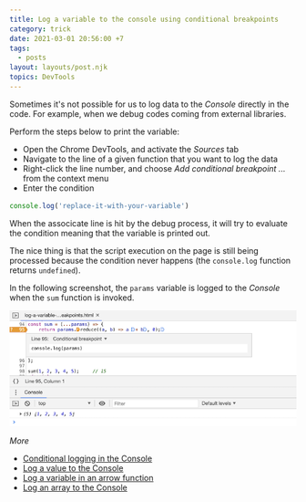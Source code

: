 ```yaml
---
title: Log a variable to the console using conditional breakpoints
category: trick
date: 2021-03-01 20:56:00 +7
tags:
  - posts
layout: layouts/post.njk
topics: DevTools
---
```


Sometimes it's not possible for us to log data to the _Console_ directly in the code. For example, when we debug codes coming from external libraries.

Perform the steps below to print the variable:

* Open the Chrome DevTools, and activate the _Sources_ tab
* Navigate to the line of a given function that you want to log the data
* Right-click the line number, and choose _Add conditional breakpoint ..._ from the context menu
* Enter the condition

```js
console.log('replace-it-with-your-variable')
```

When the associcate line is hit by the debug process, it will try to evaluate the condition meaning that the variable is printed out. 

The nice thing is that the script execution on the page is still being processed because the condition never happens (the `console.log` function returns `undefined`).

In the following screenshot, the `params` variable is logged to the _Console_ when the `sum` function is invoked.

![Log with conditional breakpoints](/img/log-conditional-breakpoints.png)

_More_

* [Conditional logging in the Console](/conditional-logging-in-the-console.html)
* [Log a value to the Console](/log-a-value-to-the-console.html)
* [Log a variable in an arrow function](/log-a-variable-in-an-arrow-function.html)
* [Log an array to the Console](/log-an-array-to-the-console.html)